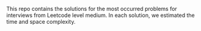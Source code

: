 This repo contains the solutions for the most occurred problems for interviews from Leetcode level medium. 
In each solution, we estimated the time and space complexity.
